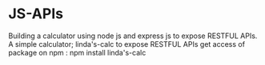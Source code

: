 # JS-APIs
Building a calculator using node js and express js to expose RESTFUL APIs.
 A simple calculator; linda's-calc to expose RESTFUL APIs get access of package on npm : npm install linda's-calc
